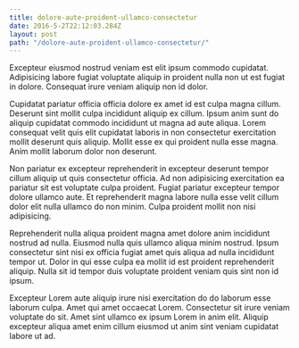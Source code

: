 ```yaml
---
title: dolore-aute-proident-ullamco-consectetur
date: 2016-5-2T22:12:03.284Z
layout: post
path: "/dolore-aute-proident-ullamco-consectetur/"
---
```


Excepteur eiusmod nostrud veniam est elit ipsum commodo cupidatat. Adipisicing labore fugiat voluptate aliquip in proident nulla non ut est fugiat in dolore. Consequat irure veniam aliquip non id dolor.

Cupidatat pariatur officia officia dolore ex amet id est culpa magna cillum. Deserunt sint mollit culpa incididunt aliquip ex cillum. Ipsum anim sunt do aliquip cupidatat commodo incididunt ut magna ad aute aliqua. Lorem consequat velit quis elit cupidatat laboris in non consectetur exercitation mollit deserunt quis aliquip. Mollit esse ex qui proident nulla esse magna. Anim mollit laborum dolor non deserunt.

Non pariatur ex excepteur reprehenderit in excepteur deserunt tempor cillum aliquip ut quis consectetur officia. Ad non adipisicing exercitation ea pariatur sit est voluptate culpa proident. Fugiat pariatur excepteur tempor dolore ullamco aute. Et reprehenderit magna labore nulla esse velit cillum dolor elit nulla ullamco do non minim. Culpa proident mollit non nisi adipisicing.

Reprehenderit nulla aliqua proident magna amet dolore anim incididunt nostrud ad nulla. Eiusmod nulla quis ullamco aliqua minim nostrud. Ipsum consectetur sint nisi ex officia fugiat amet quis aliqua ad nulla incididunt tempor ut. Dolor in qui esse culpa ea mollit id est proident reprehenderit aliquip. Nulla sit id tempor duis voluptate proident veniam quis sint non id ipsum.

Excepteur Lorem aute aliquip irure nisi exercitation do do laborum esse laborum culpa. Amet qui amet occaecat Lorem. Consectetur sit irure veniam voluptate do sit. Amet sint ullamco ex ipsum Lorem in anim elit. Aliquip excepteur aliqua amet enim cillum eiusmod ut anim sint veniam cupidatat labore ut ad.